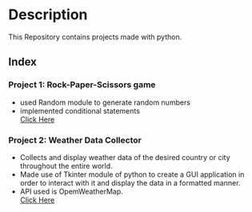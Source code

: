 # Description
This Repository contains projects made with python.

## Index
### Project 1: Rock-Paper-Scissors game
- used Random module to generate random numbers
- implemented conditional statements
<br> [Click Here](./Rock-Paper-Scissors/rock_paper_scissors.py)

### Project 2: Weather Data Collector
- Collects and display weather data of the desired country or city throughout the entire world.
- Made use of Tkinter module of python to create a GUI application in order to interact with it and display the data in a formatted manner.
- API used is OpemWeatherMap.
<br> [Click Here](./Weather-Data-Collector)
